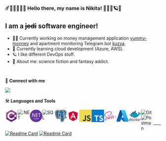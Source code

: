 ### ☄️👾🐱‍👤🦄🔮 Hello there, my name is Nikita! 🍭🍇🌀🪐🌠

## I am a ~~jedi~~ software engineer!
- 🐱‍💻 Currently working on money management application [yummy-monney] and apartment monitoring Telegram bot [kuzya].
- 🚀 Currently learning cloud development (Azure, AWS).
- 🪐 I like different DevOps stuff.
- 🌌 About me: science fiction and fantasy addict.

<br/>

🔗&nbsp;**Connect with me**

[![](https://img.shields.io/badge/-Nikita%20Okunev-%231DA1F2?logo=telegram&style=flat-square)](https://t.me/imnikitaokunev)

🛠️&nbsp;**Languages  and Tools**

<img align="left" alt="C#" width="40px" src="https://raw.githubusercontent.com/devicons/devicon/master/icons/csharp/csharp-original.svg" />
<img align="left" alt=".NET" width="40px" src="https://raw.githubusercontent.com/rahuldkjain/github-profile-readme-generator/master/src/images/icons/Framework/dotnet.svg" />
<img align="left" alt=".NET Core" width="40px" src="https://raw.githubusercontent.com/devicons/devicon/master/icons/dotnetcore/dotnetcore-original.svg" />
<img align="left" alt="SQL" width="40px" src="https://camo.githubusercontent.com/42dfd0950d93092d82d677877fe87d5bab1e2acccc1110bf0f9dd755988ccb7e/68747470733a2f2f7777772e7376677265706f2e636f6d2f73686f772f3330333232392f6d6963726f736f66742d73716c2d7365727665722d6c6f676f2e737667" />
<img align="left" alt="PostgreSQL" width="40px" src="https://raw.githubusercontent.com/devicons/devicon/master/icons/postgresql/postgresql-original.svg" />
<img align="left" alt="Angular" width="40px" src="https://raw.githubusercontent.com/github/explore/80688e429a7d4ef2fca1e82350fe8e3517d3494d/topics/angular/angular.png" />
<img align="left" alt="JavaScript" width="40px" src="https://raw.githubusercontent.com/github/explore/80688e429a7d4ef2fca1e82350fe8e3517d3494d/topics/javascript/javascript.png" />
<img align="left" alt="TypeScript" width="40px" src="https://raw.githubusercontent.com/github/explore/80688e429a7d4ef2fca1e82350fe8e3517d3494d/topics/typescript/typescript.png" />
<img align="left" alt="TypeScript" width="40px" src="https://raw.githubusercontent.com/devicons/devicon/master/icons/sass/sass-original.svg" />
<img align="left" alt="Azure" width="40px" src="https://raw.githubusercontent.com/devicons/devicon/master/icons/azure/azure-original.svg" />
<img align="left" alt="Docker" width="40px" src="https://raw.githubusercontent.com/devicons/devicon/master/icons/docker/docker-original-wordmark.svg" />
<img align="left" alt="Git" width="40px" src="https://camo.githubusercontent.com/fbfcb9e3dc648adc93bef37c718db16c52f617ad055a26de6dc3c21865c3321d/68747470733a2f2f7777772e766563746f726c6f676f2e7a6f6e652f6c6f676f732f6769742d73636d2f6769742d73636d2d69636f6e2e737667" />
<img align="left" alt="Postman" width="40px" src="https://camo.githubusercontent.com/93b32389bf746009ca2370de7fe06c3b5146f4c99d99df65994f9ced0ba41685/68747470733a2f2f7777772e766563746f726c6f676f2e7a6f6e652f6c6f676f732f676574706f73746d616e2f676574706f73746d616e2d69636f6e2e737667" />

<br/>
<br/>

---

[![Readme Card](https://github-readme-stats.vercel.app/api/pin/?username=imnikitaokunev&repo=yummy-money)](https://github.com/imnikitaokunev/yummy-money)
[![Readme Card](https://github-readme-stats.vercel.app/api/pin/?username=imnikitaokunev&repo=kuzya)](https://github.com/imnikitaokunev/kuzya)


[website]: https://imnikitaokunev.github.io/
[linkedin]: https://www.linkedin.com/in/imnikitaokunev/
[telegram]: https://t.me/nikitkasss
[yummy-monney]: https://github.com/imnikitaokunev/yummy-money
[kuzya]: https://github.com/imnikitaokunev/kuzya
